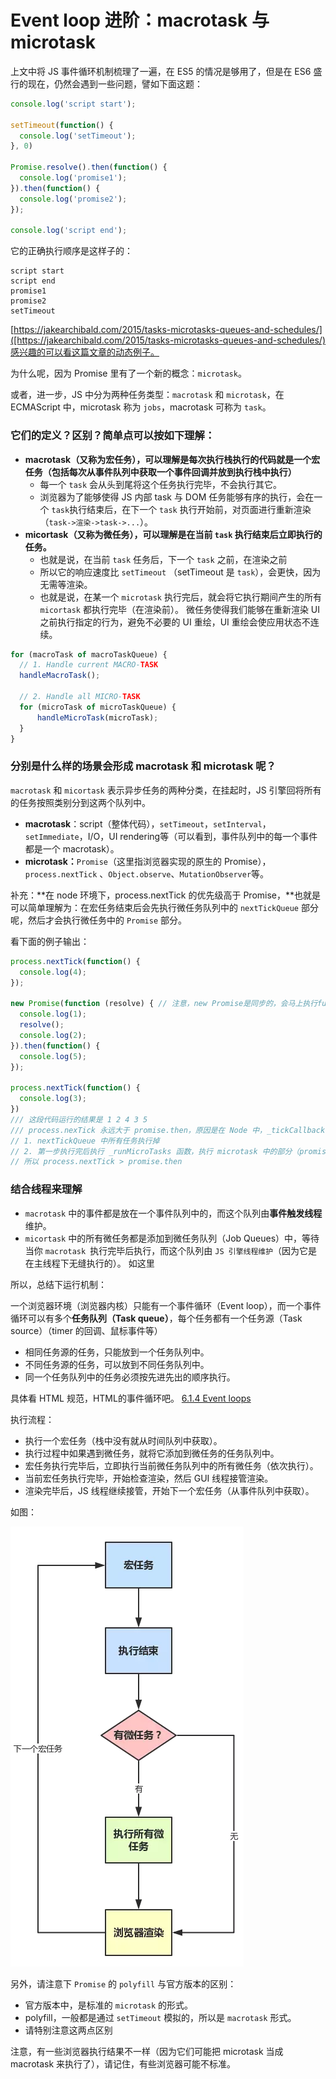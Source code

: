 
# Event loop 进阶：macrotask 与 microtask

上文中将 JS 事件循环机制梳理了一遍，在 ES5 的情况是够用了，但是在 ES6 盛行的现在，仍然会遇到一些问题，譬如下面这题：
```js
console.log('script start');

setTimeout(function() {
  console.log('setTimeout');
}, 0)

Promise.resolve().then(function() {
  console.log('promise1');
}).then(function() {
  console.log('promise2');
});

console.log('script end');
```
它的正确执行顺序是这样子的：
```
script start
script end
promise1
promise2
setTimeout
```

[https://jakearchibald.com/2015/tasks-microtasks-queues-and-schedules/]([https://jakearchibald.com/2015/tasks-microtasks-queues-and-schedules/)感兴趣的可以看这篇文章的动态例子。


为什么呢，因为 Promise 里有了一个新的概念：`microtask`。


或者，进一步，JS 中分为两种任务类型：`macrotask` 和 `microtask`，在 ECMAScript 中，microtask 称为 `jobs`，macrotask 可称为 `task`。

### 它们的定义？区别？简单点可以按如下理解：

- **macrotask（又称为宏任务），可以理解是每次执行栈执行的代码就是一个宏任务（包括每次从事件队列中获取一个事件回调并放到执行栈中执行）**
  - 每一个 `task` 会从头到尾将这个任务执行完毕，不会执行其它。
  - 浏览器为了能够使得 JS 内部 task 与 DOM 任务能够有序的执行，会在一个 `task`执行结束后，在下一个 `task` 执行开始前，对页面进行重新渲染（`task->渲染->task->...`）。
- **micortask（又称为微任务），可以理解是在当前 `task` 执行结束后立即执行的任务。**
  - 也就是说，在当前 `task` 任务后，下一个 `task` 之前，在渲染之前
  - 所以它的响应速度比 `setTimeout` （setTimeout 是 `task`），会更快，因为无需等渲染。
  - 也就是说，在某一个 `microtask` 执行完后，就会将它执行期间产生的所有 `micortask` 都执行完毕（在渲染前）。
微任务使得我们能够在重新渲染 UI 之前执行指定的行为，避免不必要的 UI 重绘，UI 重绘会使应用状态不连续。
```js
for (macroTask of macroTaskQueue) {
  // 1. Handle current MACRO-TASK
  handleMacroTask();

  // 2. Handle all MICRO-TASK
  for (microTask of microTaskQueue) {
      handleMicroTask(microTask);
  }
}
```

### 分别是什么样的场景会形成 macrotask 和 microtask 呢？

`macrotask` 和 `micortask` 表示异步任务的两种分类，在挂起时，JS 引擎回将所有的任务按照类别分到这两个队列中。
- **macrotask**：script（整体代码），`setTimeout`，`setInterval`，`setImmediate`，I/O，UI rendering等（可以看到，事件队列中的每一个事件都是一个 macrotask）。
- **microtask：**`Promise`（这里指浏览器实现的原生的 Promise），`process.nextTick` 、`Object.observe`、`MutationObserver`等。

补充：**在 node 环境下，process.nextTick 的优先级高于 Promise，**也就是可以简单理解为：在宏任务结束后会先执行微任务队列中的 `nextTickQueue` 部分呢，然后才会执行微任务中的 `Promise` 部分。

看下面的例子输出：
```js
process.nextTick(function() {
  console.log(4);
});

new Promise(function (resolve) { // 注意，new Promise是同步的，会马上执行function参数中的事情。
  console.log(1);
  resolve();
  console.log(2);
}).then(function() {
  console.log(5);
});

process.nextTick(function() {
  console.log(3);
})
/// 这段代码运行的结果是 1 2 4 3 5
/// process.nexTick 永远大于 promise.then，原因是在 Node 中，_tickCallback 在每一次执行完 TaskQueue 中的一个任务后被调用，而这个 _tickCallback 中实质上干了两件事：
// 1. nextTickQueue 中所有任务执行掉
// 2. 第一步执行完后执行 _runMicroTasks 函数，执行 microtask 中的部分（promise.then 注册的回调）
// 所以 process.nextTick > promise.then

```

### 结合线程来理解

- `macrotask` 中的事件都是放在一个事件队列中的，而这个队列由<strong>事件触发线程</strong>维护。
- `micortask` 中的所有微任务都是添加到微任务队列（Job Queues）中，等待当你 `macrotask `执行完毕后执行，而这个队列由 `JS 引擎线程维护`（因为它是在主线程下无缝执行的）。
如这里

所以，总结下运行机制：

一个浏览器环境（浏览器内核）只能有一个事件循环（Event loop），而一个事件循环可以有多个<strong>任务队列（Task queue）</strong>，每个任务都有一个任务源（Task source）（timer 的回调、鼠标事件等）
- 相同任务源的任务，只能放到一个任务队列中。
- 不同任务源的任务，可以放到不同任务队列中。
- 同一个任务队列中的任务必须按先进先出的顺序执行。

具体看 HTML 规范，HTML的事件循环吧。
[6.1.4 Event loops](https://html.spec.whatwg.org/multipage/webappapis.html#event-loops)

执行流程：
- 执行一个宏任务（栈中没有就从时间队列中获取）。
- 执行过程中如果遇到微任务，就将它添加到微任务的任务队列中。
- 宏任务执行完毕后，立即执行当前微任务队列中的所有微任务（依次执行）。
- 当前宏任务执行完毕，开始检查渲染，然后 GUI 线程接管渲染。
- 渲染完毕后，JS 线程继续接管，开始下一个宏任务（从事件队列中获取）。

如图：

![](../.vuepress/public/assets/event-loop-3.png)

另外，请注意下 `Promise` 的 `polyfill` 与官方版本的区别：

- 官方版本中，是标准的 `microtask` 的形式。
- polyfill，一般都是通过 `setTimeout` 模拟的，所以是 `macrotask` 形式。
- 请特别注意这两点区别

注意，有一些浏览器执行结果不一样（因为它们可能把 microtask 当成 macrotask 来执行了），请记住，有些浏览器可能不标准。
